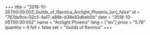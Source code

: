 +++
title = "2018-10-05T00:00:00Z_Guilds_of_Ravnica_Arclight_Phoenix_[en]_false"
id = "787de9ce-02c5-4a17-a88b-d38e83dbeb0b"
date = "2018-10-05T00:00:00Z"
name = "Arclight Phoenix"
lang = ["en"]
price = "5.78"
quantity = 4
foil = false
set = "Guilds of Ravnica"
+++
